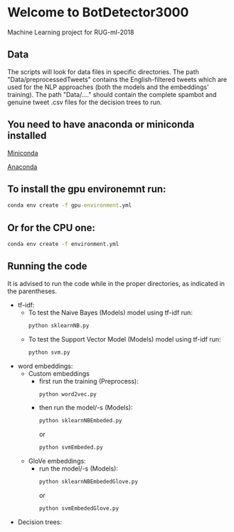 # Welcome to BotDetector3000
Machine Learning project for RUG-ml-2018

## Data
The scripts will look for data files in specific directories. 
The path "Data/preprocessedTweets" contains the English-filtered tweets which are used for the NLP approaches (both the models and the embeddings' training). 
The path "Data/...." should contain the complete spambot and genuine tweet .csv files for the decision trees to run.

## You need to have anaconda or miniconda installed
[Miniconda](https://conda.io/en/latest/miniconda.html)

[Anaconda](https://www.anaconda.com/distribution/)

## To install the gpu environemnt run:
```bat
conda env create -f gpu-environment.yml
```
## Or for the CPU one:
```bat
conda env create -f environment.yml
```

## Running the code
It is advised to run the code while in the proper directories, as indicated in the parentheses.
* tf-idf: 
  * To test the Naive Bayes (Models) model using tf-idf run: 
    ```bat
    python sklearnNB.py 
    ```
  * To test the Support Vector Model (Models) model using tf-idf run: 
    ```bat
    python svm.py 
    ```
* word embeddings:
  * Custom embeddings 
    * first run the training (Preprocess): 
      ```bat
      python word2vec.py 
      ```
    * then run the model/-s (Models): 
      ```bat
      python sklearnNBEmbeded.py 
      ```
      or
      ```bat
      python svmEmbeded.py 
      ```
  * GloVe embeddings:
    * run the model/-s (Models):
      ```bat
      python sklearnNBEmbededGlove.py 
      ```
      or
      ```bat
      python svmEmbededGlove.py 
      ```
* Decision trees:
